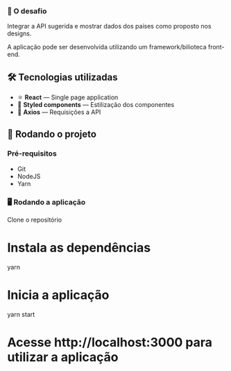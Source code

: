 ### 🚩 O desafio

Integrar a API sugerida e mostrar dados dos países como proposto nos designs.

A aplicação pode ser desenvolvida utilizando um framework/bilioteca front-end.

## 🛠 Tecnologias utilizadas

- ⚛️ **React** — Single page application
- 💅 **Styled components** — Estilização dos componentes
- 📡 **Axios** — Requisições a API

## 🚀 Rodando o projeto

### Pré-requisitos

- Git
- NodeJS
- Yarn

### 🖥 Rodando a aplicação

Clone o repositório

# Instala as dependências
yarn

# Inicia a aplicação
yarn start

# Acesse http://localhost:3000 para utilizar a aplicação

```
